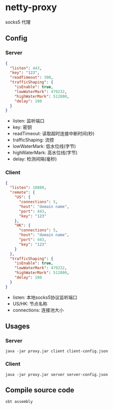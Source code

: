 # netty-proxy
socks5 代理

## Config
### Server
```json
{
  "listen": 443,
  "key": "123",
  "readTimeout": 300,
  "trafficShaping": {
    "isEnable": true,
    "lowWaterMark": 479232,
    "highWaterMark": 512000,
    "delay": 100
  }
}
```
- listen: 监听端口
- key: 密钥
- readTimeout: 读取超时连接中断时间(秒)
- trafficShaping: 流控
- lowWaterMark: 低水位线(字节)
- highWaterMark: 高水位线(字节)
- delay: 检测间隔(毫秒)

### Client
```json
{
  "listen": 10080,
  "remote": {
    "US": {
      "connections": 5,
      "host": "domain name",
      "port": 443,
      "key": "123"
    },
    "HK": {
      "connections": 5,
      "host": "domain name",
      "port": 443,
      "key": "123"
    }
  },
  "trafficShaping": {
    "isEnable": true,
    "lowWaterMark": 479232,
    "highWaterMark": 512000,
    "delay": 100
  }
}
```
- listen: 本地socks5协议监听端口
- US/HK: 节点名称
- connections: 连接池大小

## Usages
### Server
```shell script
java -jar proxy.jar client client-config.json
```
### Client
```shell script
java -jar proxy.jar server server-config.json
```
## Compile source code
```shell script
sbt assembly
```

